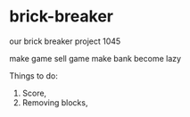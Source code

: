 # brick-breaker
our brick breaker project 1045

make game
sell game
make bank
become lazy


Things to do:
1. Score,
2. Removing blocks,
